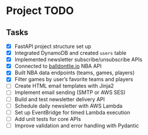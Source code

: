 # Project TODO

## Tasks

- [x] FastAPI project structure set up  
- [x] Integrated DynamoDB and created `users` table  
- [x] Implemented newsletter subscribe/unsubscribe APIs  
- [x] Connected to [balldontlie.io](https://balldontlie.io) NBA API  
- [x] Built NBA data endpoints (teams, games, players)  
- [x] Filter games by user’s favorite teams and players  
- [ ] Create HTML email templates with Jinja2  
- [ ] Implement email sending (SMTP or AWS SES)  
- [ ] Build and test newsletter delivery API  
- [ ] Schedule daily newsletter with AWS Lambda  
- [ ] Set up EventBridge for timed Lambda execution  
- [ ] Add unit tests for core APIs  
- [ ] Improve validation and error handling with Pydantic